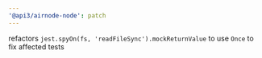 ```yaml
---
'@api3/airnode-node': patch
---
```


refactors `jest.spyOn(fs, 'readFileSync').mockReturnValue` to use `Once` to fix affected tests
